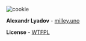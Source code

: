 ![cookie](/public/favicon.ico)

**Alexandr Lyadov** - [milley.uno](https://milley.uno/)

**License** - [WTFPL](/LICENSE)
